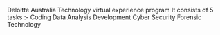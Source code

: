 Deloitte Australia Technology virtual experience program
It consists of 5 tasks :-
Coding
Data Analysis
Development
Cyber Security
Forensic Technology
